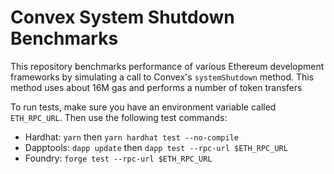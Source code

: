 # Convex System Shutdown Benchmarks

This repository benchmarks performance of various Ethereum development frameworks by simulating a call to Convex's `systemShutdown` method. This method uses about 16M gas and performs a number of token transfers

To run tests, make sure you have an environment variable called `ETH_RPC_URL`. Then use the following test commands:
- Hardhat: `yarn` then `yarn hardhat test --no-compile`
- Dapptools: `dapp update` then `dapp test --rpc-url $ETH_RPC_URL`
- Foundry: `forge test --rpc-url $ETH_RPC_URL`
